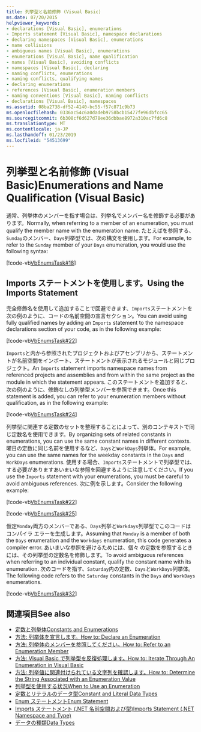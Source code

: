 ```yaml
---
title: 列挙型と名前修飾 (Visual Basic)
ms.date: 07/20/2015
helpviewer_keywords:
- declarations [Visual Basic], enumerations
- Imports statement [Visual Basic], namespace declarations
- declaring namespaces [Visual Basic], enumerations
- name collisions
- ambiguous names [Visual Basic], enumerations
- enumerations [Visual Basic], name qualification
- names [Visual Basic], avoiding conflicts
- namespaces [Visual Basic], declaring
- naming conflicts, enumerations
- naming conflicts, qualifying names
- declaring enumerations
- references [Visual Basic], enumeration members
- naming conventions [Visual Basic], naming conflicts
- declarations [Visual Basic], namespaces
ms.assetid: 08ba2738-df52-4140-bc55-f57c871c9b73
ms.openlocfilehash: 0336ac54c6a0dadeb9758bcb15477fe96dbfcc65
ms.sourcegitcommit: 6b308cf6d627d78ee36dbbae8972a310ac7fd6c8
ms.translationtype: MT
ms.contentlocale: ja-JP
ms.lasthandoff: 01/23/2019
ms.locfileid: "54513699"
---
```

# <a name="enumerations-and-name-qualification-visual-basic"></a><span data-ttu-id="b7595-102">列挙型と名前修飾 (Visual Basic)</span><span class="sxs-lookup"><span data-stu-id="b7595-102">Enumerations and Name Qualification (Visual Basic)</span></span>
<span data-ttu-id="b7595-103">通常、列挙体のメンバーを指す場合は、列挙名でメンバー名を修飾する必要があります。</span><span class="sxs-lookup"><span data-stu-id="b7595-103">Normally, when referring to a member of an enumeration, you must qualify the member name with the enumeration name.</span></span> <span data-ttu-id="b7595-104">たとえばを参照する、`Sunday`のメンバー、`Days`列挙型では、次の構文を使用します。</span><span class="sxs-lookup"><span data-stu-id="b7595-104">For example, to refer to the `Sunday` member of your `Days` enumeration, you would use the following syntax:</span></span>  
  
 [!code-vb[VbEnumsTask#18](../../../../visual-basic/language-reference/statements/codesnippet/VisualBasic/enumerations-and-name-qualification_1.vb)]  
  
## <a name="using-the-imports-statement"></a><span data-ttu-id="b7595-105">Imports ステートメントを使用します。</span><span class="sxs-lookup"><span data-stu-id="b7595-105">Using the Imports Statement</span></span>  
 <span data-ttu-id="b7595-106">完全修飾名を使用して追加することで回避できます、`Imports`ステートメントを次の例のように、コードの名前空間の宣言セクション。</span><span class="sxs-lookup"><span data-stu-id="b7595-106">You can avoid using fully qualified names by adding an `Imports` statement to the namespace declarations section of your code, as in the following example:</span></span>  
  
 [!code-vb[VbEnumsTask#22](../../../../visual-basic/language-reference/statements/codesnippet/VisualBasic/enumerations-and-name-qualification_2.vb)]  
  
 <span data-ttu-id="b7595-107">`Imports`と内から参照されたプロジェクトおよびアセンブリから、ステートメントが名前空間をインポート、ステートメントが表示されるモジュールと同じプロジェクト。</span><span class="sxs-lookup"><span data-stu-id="b7595-107">An `Imports` statement imports namespace names from referenced projects and assemblies and from within the same project as the module in which the statement appears.</span></span> <span data-ttu-id="b7595-108">このステートメントを追加すると、次の例のように、修飾なしの列挙型メンバーを参照できます。</span><span class="sxs-lookup"><span data-stu-id="b7595-108">Once this statement is added, you can refer to your enumeration members without qualification, as in the following example:</span></span>  
  
 [!code-vb[VbEnumsTask#24](../../../../visual-basic/language-reference/statements/codesnippet/VisualBasic/enumerations-and-name-qualification_3.vb)]  
  
 <span data-ttu-id="b7595-109">列挙型に関連する定数のセットを整理することによって、別のコンテキストで同じ定数名を使用できます。</span><span class="sxs-lookup"><span data-stu-id="b7595-109">By organizing sets of related constants in enumerations, you can use the same constant names in different contexts.</span></span> <span data-ttu-id="b7595-110">曜日の定数に同じ名前を使用するなど、`Days`と`WorkDays`列挙体。</span><span class="sxs-lookup"><span data-stu-id="b7595-110">For example, you can use the same names for the weekday constants in the `Days` and `WorkDays` enumerations.</span></span> <span data-ttu-id="b7595-111">使用する場合、`Imports`ステートメントで列挙型では、する必要がありますあいまいな参照を回避するように注意してください。</span><span class="sxs-lookup"><span data-stu-id="b7595-111">If you use the `Imports` statement with your enumerations, you must be careful to avoid ambiguous references.</span></span> <span data-ttu-id="b7595-112">次に例を示します。</span><span class="sxs-lookup"><span data-stu-id="b7595-112">Consider the following example:</span></span>  
  
 [!code-vb[VbEnumsTask#22](../../../../visual-basic/language-reference/statements/codesnippet/VisualBasic/enumerations-and-name-qualification_2.vb)]  
  
 [!code-vb[VbEnumsTask#25](../../../../visual-basic/language-reference/statements/codesnippet/VisualBasic/enumerations-and-name-qualification_4.vb)]  
  
 <span data-ttu-id="b7595-113">仮定`Monday`両方のメンバーである、`Days`列挙と`Workdays`列挙型でこのコードはコンパイラ エラーを生成します。</span><span class="sxs-lookup"><span data-stu-id="b7595-113">Assuming that `Monday` is a member of both the `Days` enumeration and the `Workdays` enumeration, this code generates a compiler error.</span></span> <span data-ttu-id="b7595-114">あいまいな参照を避けるためには、個々 の定数を参照するときには、その列挙型の定数名を修飾します。</span><span class="sxs-lookup"><span data-stu-id="b7595-114">To avoid ambiguous references when referring to an individual constant, qualify the constant name with its enumeration.</span></span> <span data-ttu-id="b7595-115">次のコードを指す、`Saturday`内の定数、`Days`と`WorkDays`列挙体。</span><span class="sxs-lookup"><span data-stu-id="b7595-115">The following code refers to the `Saturday` constants in the `Days` and `WorkDays` enumerations.</span></span>  
  
 [!code-vb[VbEnumsTask#32](../../../../visual-basic/language-reference/statements/codesnippet/VisualBasic/enumerations-and-name-qualification_5.vb)]  
  
## <a name="see-also"></a><span data-ttu-id="b7595-116">関連項目</span><span class="sxs-lookup"><span data-stu-id="b7595-116">See also</span></span>
- [<span data-ttu-id="b7595-117">定数と列挙体</span><span class="sxs-lookup"><span data-stu-id="b7595-117">Constants and Enumerations</span></span>](../../../../visual-basic/language-reference/constants-and-enumerations.md)
- [<span data-ttu-id="b7595-118">方法: 列挙体を宣言します。</span><span class="sxs-lookup"><span data-stu-id="b7595-118">How to: Declare an Enumeration</span></span>](../../../../visual-basic/programming-guide/language-features/constants-enums/how-to-declare-enumerations.md)
- [<span data-ttu-id="b7595-119">方法: 列挙体のメンバーを参照してください。</span><span class="sxs-lookup"><span data-stu-id="b7595-119">How to: Refer to an Enumeration Member</span></span>](../../../../visual-basic/programming-guide/language-features/constants-enums/how-to-refer-to-an-enumeration-member.md)
- [<span data-ttu-id="b7595-120">方法: Visual Basic で列挙型を反復処理します。</span><span class="sxs-lookup"><span data-stu-id="b7595-120">How to: Iterate Through An Enumeration in Visual Basic</span></span>](../../../../visual-basic/programming-guide/language-features/constants-enums/how-to-iterate-through-an-enumeration.md)
- [<span data-ttu-id="b7595-121">方法: 列挙値に関連付けられている文字列を確認します。</span><span class="sxs-lookup"><span data-stu-id="b7595-121">How to: Determine the String Associated with an Enumeration Value</span></span>](../../../../visual-basic/programming-guide/language-features/constants-enums/how-to-determine-the-string-associated-with-an-enumeration-value.md)
- [<span data-ttu-id="b7595-122">列挙型を使用する状況</span><span class="sxs-lookup"><span data-stu-id="b7595-122">When to Use an Enumeration</span></span>](../../../../visual-basic/programming-guide/language-features/constants-enums/when-to-use-an-enumeration.md)
- [<span data-ttu-id="b7595-123">定数とリテラルのデータ型</span><span class="sxs-lookup"><span data-stu-id="b7595-123">Constant and Literal Data Types</span></span>](../../../../visual-basic/programming-guide/language-features/constants-enums/constant-and-literal-data-types.md)
- [<span data-ttu-id="b7595-124">Enum ステートメント</span><span class="sxs-lookup"><span data-stu-id="b7595-124">Enum Statement</span></span>](../../../../visual-basic/language-reference/statements/enum-statement.md)
- [<span data-ttu-id="b7595-125">Imports ステートメント (.NET 名前空間および型)</span><span class="sxs-lookup"><span data-stu-id="b7595-125">Imports Statement (.NET Namespace and Type)</span></span>](../../../../visual-basic/language-reference/statements/imports-statement-net-namespace-and-type.md)
- [<span data-ttu-id="b7595-126">データの種類</span><span class="sxs-lookup"><span data-stu-id="b7595-126">Data Types</span></span>](../../../../visual-basic/language-reference/data-types/index.md)
